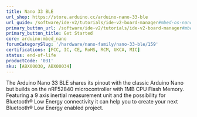 ```yaml
---
title: Nano 33 BLE
url_shop: https://store.arduino.cc/arduino-nano-33-ble
url_guide: /software/ide-v2/tutorials/ide-v2-board-manager#mbed-os-nano
primary_button_url: /software/ide-v2/tutorials/ide-v2-board-manager#mbed-os-nano
primary_button_title: Get Started
core: arduino:mbed_nano
forumCategorySlug: '/hardware/nano-family/nano-33-ble/159'
certifications: [FCC, IC, CE, RoHS, RCM, UKCA, MIC]
status: end-of-life
productCode: '031'
sku: [ABX00030, ABX00034]
---
```


The Arduino Nano 33 BLE shares its pinout with the classic Arduino Nano but builds on the nRF52840 microcontroller with 1MB CPU Flash Memory. Featuring a 9 axis inertial measurement unit and the possibility for Bluetooth® Low Energy connectivity it can help you to create your next Bluetooth® Low Energy enabled project.